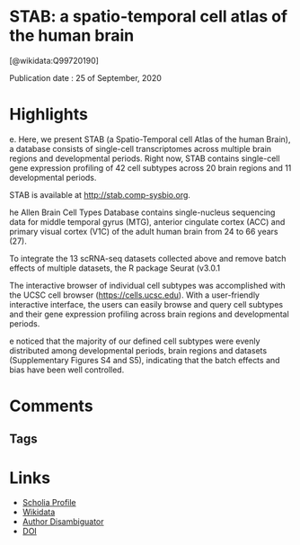 
STAB: a spatio-temporal cell atlas of the human brain
=====================================================
  
  [@wikidata:Q99720190]  
  
Publication date : 25 of September, 2020  

# Highlights
e. Here, we present STAB (a Spatio-Temporal cell Atlas of the human Brain), a database consists of single-cell transcriptomes across multiple brain regions and developmental periods. Right now, STAB contains single-cell gene expression profiling of 42 cell subtypes across 20 brain regions and 11 developmental periods. 

STAB is available at http://stab.comp-sysbio.org.

he Allen Brain Cell Types Database contains single-nucleus sequencing data for middle temporal gyrus (MTG), anterior cingulate cortex (ACC) and primary visual cortex (V1C) of the adult human brain from 24 to 66 years (27). 

To integrate the 13 scRNA-seq datasets collected above and remove batch effects of multiple datasets, the R package Seurat (v3.0.1


 The interactive browser of individual cell subtypes was accomplished with the UCSC cell browser (https://cells.ucsc.edu). With a user-friendly interactive interface, the users can easily browse and query cell subtypes and their gene expression profiling across brain regions and developmental periods.

e noticed that the majority of our defined cell subtypes were evenly distributed among developmental periods, brain regions and datasets (Supplementary Figures S4 and S5), indicating that the batch effects and bias have been well controlled.

# Comments

## Tags

# Links
  
 * [Scholia Profile](https://scholia.toolforge.org/work/Q99720190)  
 * [Wikidata](https://www.wikidata.org/wiki/Q99720190)  
 * [Author Disambiguator](https://author-disambiguator.toolforge.org/work_item_oauth.php?id=Q99720190&batch_id=&match=1&author_list_id=&doit=Get+author+links+for+work)  
 * [DOI](https://doi.org/10.1093/NAR/GKAA762)  
